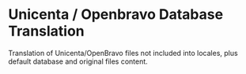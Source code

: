 Unicenta / Openbravo Database Translation
======

Translation of Unicenta/OpenBravo files not included into locales, plus default database and original files content.
